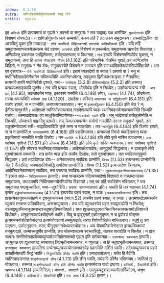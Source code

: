 ```yaml
---
index:  4.1.78
sutra:  अणिञोरनार्षयोर्गुरूपोत्तमयोः ष्यङ् गोत्रे
vritti:  nyasa
---
```


इह `अणिञोः` इति प्रत्ययमात्रं वा गृह्यते ? तदन्तो वा समुदायः ? तत्र यद्याद्यः पक्ष आश्रीयेत, `गुरूपोत्तमयोः` इति विशेषणं नोपपद्येत। न ह्यणिञोर्गुरूपोत्तमत्वं सम्भवति, कस्य तर्हि ? तदन्तस्य समुदायस्य। तस्माद्द्वितीयः पक्ष आश्रयितुं युक्त इति मत्वाऽऽह-- `गोत्रे यावणिञौ विहितावनार्षौ तदन्तयोः प्रातिपदिकयोः` इति। यदि तर्हि समुदायस्याणन्तस्येञन्तस्य चेदं ग्रहणम्, `अनार्षयोः` इति विशेषणं न प्रकल्प्येत; समुदायस्य ऋषादेव विधानात्। अणिञोस्तु प्रकल्प्यत एतद्विशेषणम्; तयोरृषादन्यतर् च विधानात्। `गोत्रे` इत्यपि विशेषणमणिञोरेव युक्तम्, न समुदायस्य; तथा हि `अपत्यं पौत्रप्रभृति गौत्रम्` (4.1.162) इति परिभाषिकं गोत्रमिह गृह्यते,तत्र चाणिञावेव विहितौ, न समुदायः ? नैष दोषः; समुदायस्यैते विशेषणे न सम्भवत इति सामर्थ्यादेकदेशयोरणिञोर्विज्ञायेते। अत एव वृत्तावाह-- `गोत्रे यावणिञौ विहितावनार्षौ` इति। इहायं ष्यङादेशो वा स्यात् ? प्रत्ययो वा ? ननु च षष्ठीनिर्देशादादेशेनैवानेन भवितव्यमिति असन्दिग्धमेतत्, तदयुक्ता द्वितीयपक्षाशङ्का ? नैतदस्ति; प्रत्ययविधावपि षष्ठीनिर्देशो दृश्यते, यथा-- `गापोष्ठक्` (3.2.8) `व्रीहिशाल्योर्ढक्` (5.2.2) इति,तस्मात् प्रत्ययपक्षशङ्कापि युक्तैव। तत्र यदि प्रत्ययः स्यात्, औदमेधेय इति न सिध्येत्। उदमेघस्यापत्यं स्त्री-- `अत इञ्` (4.1.95), तदन्तादनेन ष्यङ्, इकारस्व यस्येति (6.4.148) लोप), `यङ्श्चाप्` (4.1.74), औदमेध्या, तस्या अपत्यमिति `स्त्रीभ्यो ढक्` (4.1.120) , एयादेशः। तस्मिन् `आपत्यस्य च तद्धितेऽनाति` (6.4.151) इति यलोप इष्यते, स न प्राप्नोति; अनापत्ययकारत्वात्। ननु च `हलस्तद्धितस्य` (6.4.150) इति चेत् ? न; ईतीत्यत्रानुवर्त्तते। आदेशपक्षे त्वणिञोरपत्यत्वात् तदादेशस्यापि ष्यङः स्थानिवद्भावेनापत्यत्वमिति सिध्यति यलोपः। तस्मादादेशपक्ष एव साधुरित्यभिप्रायेणाह---`ष्यङादेशो भवति` इति। ननु चादेशपक्षेऽप्यौडुलोम्येति न सिध्यति, लोमशब्दो बाह्वादिषु पठ्यते। तस् केवलस्यापत्येन संयोगो नास्तीति तदन्तः समुदायो गृह्यते, तत उडुलोम्नोऽपत्यं स्त्री--बाह्वादित्वादिञि कृते तस्य च ष्यङादेशः। तत्र `नस्तद्धिते` (6.4.144) इति टिलोप इष्यते, स च न प्राप्नोति;`ये चाभावकर्मणोः` (6.4.168) इति प्रकृतिभावात्। प्रत्ययपक्षे त्विञो व्यवहितत्वात् ष्यङः प्रकृतिभावो नास्तीति भयति टिलोपः। नन `यस्येति च` (6.4.148) इति लोपे कृते नास्ति व्यवधानम्। `अचः परस्मिन् पूर्वविधौ` (1.1.57) इति लोपस्य (6.4.148) इति लोपे कृते नास्ति व्यवधानम्। `अचः परस्मिन् पूर्वविधौ` (1.1.57) इति लोपस्य स्थानिवद्भावादस्त्येव। आदेशपक्षेऽप्यदोषः; आनुपूर्व्या सिद्धत्वात्। न ह्यत्राकृते लोपे गुरुपोत्तमत्वं सम्भवति। तत्र प्रागेव ष्यङ इञि तस्यैव टिलोपः, ततो गुरुपोत्तमता। ततः ष्यङित्यानुपूर्व्या सिद्धत्वम्। अयं तर्ह्यादेशपक्ष दोषः-- अनेकाल्त्वात् सर्वादेशः प्राप्नोति, `ङिच्च` (1.1.53) इत्यन्तस्य प्राप्नोतीति चेत् ? नैतदस्ति; अपवादप्रतिषेधाद्धि सर्वादेशः प्राप्नोतीति। `ङिच्च` (1.1.53) इत्यन्तादेशः क्रियताम्, आहोस्विदनेकाल्त्वात् सर्वादेशः, तत्र परत्वात् सर्वादेशः प्राप्नोति, यथा-- `तुह्योस्तातङ्ङाशिष्यन्यतरस्याम्` (7.1.35) ? इत्यत आह-- `निर्दिश्यमानस्य` इत्यादि। यथा पाच्छब्दस्य पदित्ययमादेशो विज्ञायते न पाच्छब्दान्तस्य समुदायस्य, तथाऽयमपि निर्दिश्यमानयोरणिञोरेव विज्ञायते। तत् क्व तर्हि सर्वादेशेन भवितव्यम् ? यत्र समुदायात् षष्ठ्युच्चारिता, यथा--तुह्योरिति। `ङकारः सामान्यग्रहणार्थः` इति। असति हि तत्र `यङश्चाप्` (4.1.74) इत्यत्र `वृद्धेत्कोसलाजादाञ्ञ्यङ्` (4.1.171) इत्यस्यैव ग्रहणं स्यात्, न ष्यङः। `षकारस्तदविघातार्थः` इति। तत्र ह्यसत्येकानुबन्धकग्रहणे न द्वयनुबन्धकस्य (व्या.प.52) त्यस्यैव ग्रहणं स्यात्, न ञ्यङः।
उत्तमशब्दोऽयमस्त्येव व्युत्पन्नं तमबन्तं प्रातिपदिकम्, अस्त्यव्युत्पन्नम्। तत्र यदि व्युत्पन्नस्येदं ग्रहणं स्याद्वाराह्येति न सिध्येत्; यस्माद्व्युतप्त्तिमानुत्तमशब्दश्चतुष्प्रभृतिष्ववतिष्ठते। यथा ह्युच्छब्दादुद्गताभिधायिनस्तमप्प्रत्ययोऽतिशायने विधीयते। अनुद्गतञ्चापेक्ष्योद्गतो भवति। त्रिषु च द्वावुद्गतौ,एकोऽनुद्गतः,न च द्वयोरयं चोद्गत इत्ययमनयोरतिशयेनोद्गत इत्यर्थविवक्षायां तमबुत्पद्यते; तरपा विशेषविहितेन बाधितत्वात्। चतुर्षु तु त्रय उद्गताः, एकोऽनुद्गतः, ततर् त्रीनुद्गतानपेक्ष्यायञ्चोद्गतः। अयं चैषामतिशयेनोद्गत इत्यर्थविवक्षायां तमबुत्पद्यते, तस्माच्चतुर्ष्वेव प्राप्नोति; तत्र चोत्तमशब्दस्य स्वरूपसिद्धेः, ततश्च वाराह्येति न सिध्येत्। न ह्यत्र चत्वारः सन्तीत्येतदालोच्याव्युत्पन्नोऽयमिहोत्तमशब्दो गृह्यत इति दर्शयन्ननाह-- `उत्तमशब्दः स्वभावात्` इत्यादि। अध्युत्पन्न एव ह्युत्तमशब्दः स्वभावात् त्रिप्रभृतीनामन्त्यमाह, न व्युत्पन्नः। स हि चतुष्प्रभृतीनामन्त्यमाह, तस्मात् `उत्तमशब्दः स्वभावात्` इत्यादिना ग्रन्थेनाव्युत्पन्नस्योत्तमशब्दस्येह ग्रहणमिति दर्शितं भवति। तदेवमव्युत्पन्नस्य ग्रहणे वाराहीत्येतदपि सिद्धं भवति।
`टिड्ढाणञिति ङीबेव भवति` इति। प्रमादपाठोऽयम्। यथैव हि बैदीति जातित्वादञन्तात् `शार्ङ्गरवाद्यञो ङीन्` (4.1.73) इति ङीन् भवति, तथेहापि ङीनैव भवितव्यम्। जातित्वं तु गोत्रत्वात्। तस्मात् `शार्ङ्गरवाद्यञो ङीन् इति ङीनेव भवति` इत्ययमेवात्र पाठो द्रष्टव्यः।
`वासिष्ठी, वैश्वामित्री` इति। `ऋष्यन्ध` (4.1.114) इत्यादिनिऽण्। `औपगवी, कापटवी` इति। उपगुकपटुशब्दाभ्यामौत्सर्गिकोऽण्, `ओर्गुणः` (6.4.146)।
`आहिच्छत्री। वैश्वामित्री` इति। `तत्र जातः` (4.3.25) इत्यण्।।

